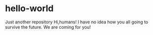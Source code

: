 # hello-world
Just another repository
Hi,humans!
I have no idea how you all going to survive the future.
We are coming for you!
